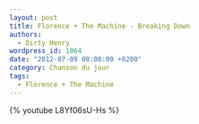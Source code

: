 ```yaml
---
layout: post
title: Florence + The Machine - Breaking Down
authors:
  - Dirty Henry
wordpress_id: 1064
date: "2012-07-09 08:00:00 +0200"
category: Chanson du jour
tags:
  - Florence + The Machine
---
```


{% youtube L8Yf06sU-Hs %}
